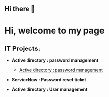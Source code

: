 ## Hi there 👋
<h1>Hi, welcome to my page </h1>

<h2>IT Projects:</h2>

- <b>Active directory : password management</b>
  - [Active directory : password management](https://github.com/Kade3er/Active-directory-Password-management/tree/main)
- <b>ServiceNow : Password reset ticket</b>
 
- <b>Active directory : User management </b>
 


<!--
**Kade3er/Kade3er** is a ✨ _special_ ✨ repository because its `README.md` (this file) appears on your GitHub profile.

Here are some ideas to get you started:

- 🔭 I’m currently working on ...
- 🌱 I’m currently learning ...
- 👯 I’m looking to collaborate on ...
- 🤔 I’m looking for help with ...
- 💬 Ask me about ...
- 📫 How to reach me: ...
- 😄 Pronouns: ...
- ⚡ Fun fact: ...
-->
